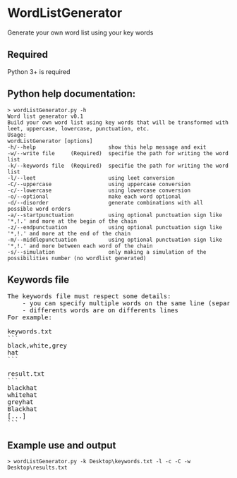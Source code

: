 # WordListGenerator

Generate your own word list using your key words

## Required
Python 3+ is required

## Python help documentation:
```
> wordListGenerator.py -h
Word list generator v0.1
Build your own word list using key words that will be transformed with leet, uppercase, lowercase, punctuation, etc.
Usage:
wordListGenerator [options]
-h/--help						show this help message and exit
-w/--write file		(Required)	specifie the path for writing the word list
-k/--keywords file	(Required)	specifie the path for writing the word list
-l/--leet						using leet conversion
-C/--uppercase					using uppercase conversion
-c/--lowercase					using lowercase conversion
-o/--optional					make each word optional
-d/--disorder					generate combinations with all possible word orders
-a/--startpunctuation			using optional punctuation sign like '*,!.' and more at the begin of the chain
-z/--endpunctuation				using optional punctuation sign like '*,!.' and more at the end of the chain
-m/--middlepunctuation			using optional punctuation sign like '*,!.' and more between each word of the chain
-s/--simulation					only making a simulation of the possibilities number (no wordlist generated)
```
## Keywords file
<pre>
The keywords file must respect some details:
	- you can specify multiple words on the same line (separated by a ',') for a variant word
	- differents words are on differents lines
For example:

keywords.txt
```
black,white,grey
hat
```

result.txt
```
blackhat
whitehat
greyhat
Blackhat
[...]
```
</pre>
## Example use and output
```
> wordListGenerator.py -k Desktop\keywords.txt -l -c -C -w Desktop\results.txt
```
